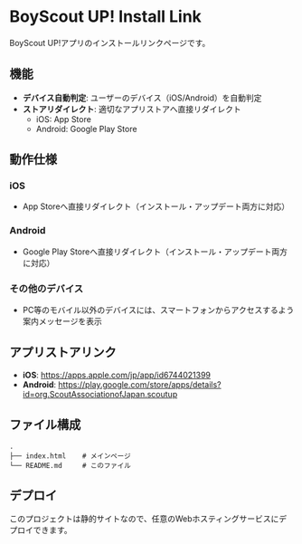 # BoyScout UP! Install Link

BoyScout UP!アプリのインストールリンクページです。

## 機能

- **デバイス自動判定**: ユーザーのデバイス（iOS/Android）を自動判定
- **ストアリダイレクト**: 適切なアプリストアへ直接リダイレクト
  - iOS: App Store
  - Android: Google Play Store

## 動作仕様

### iOS
- App Storeへ直接リダイレクト（インストール・アップデート両方に対応）

### Android
- Google Play Storeへ直接リダイレクト（インストール・アップデート両方に対応）

### その他のデバイス
- PC等のモバイル以外のデバイスには、スマートフォンからアクセスするよう案内メッセージを表示

## アプリストアリンク

- **iOS**: https://apps.apple.com/jp/app/id6744021399
- **Android**: https://play.google.com/store/apps/details?id=org.ScoutAssociationofJapan.scoutup

## ファイル構成

```
.
├── index.html    # メインページ
└── README.md     # このファイル
```

## デプロイ

このプロジェクトは静的サイトなので、任意のWebホスティングサービスにデプロイできます。
